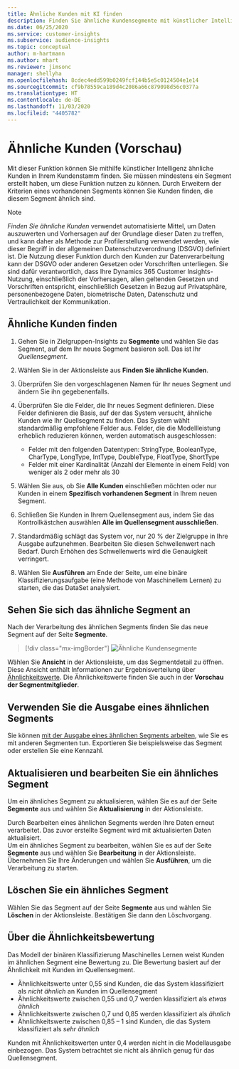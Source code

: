 ```yaml
---
title: Ähnliche Kunden mit KI finden
description: Finden Sie ähnliche Kundensegmente mit künstlicher Intelligenz.
ms.date: 06/25/2020
ms.service: customer-insights
ms.subservice: audience-insights
ms.topic: conceptual
author: m-hartmann
ms.author: mhart
ms.reviewer: jimsonc
manager: shellyha
ms.openlocfilehash: 8cdec4edd599b0249fcf144b5e5c0124504e1e14
ms.sourcegitcommit: cf9b78559ca189d4c2086a66c879098d56c0377a
ms.translationtype: HT
ms.contentlocale: de-DE
ms.lasthandoff: 11/03/2020
ms.locfileid: "4405782"
---
```

# <a name="similar-customers-preview"></a>Ähnliche Kunden (Vorschau)

Mit dieser Funktion können Sie mithilfe künstlicher Intelligenz ähnliche Kunden in Ihrem Kundenstamm finden. Sie müssen mindestens ein Segment erstellt haben, um diese Funktion nutzen zu können. Durch Erweitern der Kriterien eines vorhandenen Segments können Sie Kunden finden, die diesem Segment ähnlich sind.

> [!NOTE]
> *Finden Sie ähnliche Kunden* verwendet automatisierte Mittel, um Daten auszuwerten und Vorhersagen auf der Grundlage dieser Daten zu treffen, und kann daher als Methode zur Profilerstellung verwendet werden, wie dieser Begriff in der allgemeinen Datenschutzverordnung (DSGVO) definiert ist. Die Nutzung dieser Funktion durch den Kunden zur Datenverarbeitung kann der DSGVO oder anderen Gesetzen oder Vorschriften unterliegen. Sie sind dafür verantwortlich, dass Ihre Dynamics 365 Customer Insights-Nutzung, einschließlich der Vorhersagen, allen geltenden Gesetzen und Vorschriften entspricht, einschließlich Gesetzen in Bezug auf Privatsphäre, personenbezogene Daten, biometrische Daten, Datenschutz und Vertraulichkeit der Kommunikation.

## <a name="finding-similar-customers"></a>Ähnliche Kunden finden

1. Gehen Sie in Zielgruppen-Insights zu **Segmente** und wählen Sie das Segment, auf dem Ihr neues Segment basieren soll. Das ist Ihr *Quellensegment*.

1. Wählen Sie in der Aktionsleiste aus **Finden Sie ähnliche Kunden**.

1. Überprüfen Sie den vorgeschlagenen Namen für Ihr neues Segment und ändern Sie ihn gegebenenfalls.

1. Überprüfen Sie die Felder, die Ihr neues Segment definieren. Diese Felder definieren die Basis, auf der das System versucht, ähnliche Kunden wie Ihr Quellsegment zu finden. Das System wählt standardmäßig empfohlene Felder aus.
  Felder, die die Modellleistung erheblich reduzieren können, werden automatisch ausgeschlossen:
  
   - Felder mit den folgenden Datentypen: StringType, BooleanType, CharType, LongType, IntType, DoubleType, FloatType, ShortType
   - Felder mit einer Kardinalität (Anzahl der Elemente in einem Feld) von weniger als 2 oder mehr als 30

1. Wählen Sie aus, ob Sie **Alle Kunden** einschließen möchten oder nur Kunden in einem **Spezifisch vorhandenen Segment** in Ihrem neuen Segment.

1. Schließen Sie Kunden in Ihrem Quellensegment aus, indem Sie das Kontrollkästchen auswählen **Alle im Quellensegment ausschließen**.

1. Standardmäßig schlägt das System vor, nur 20 % der Zielgruppe in Ihre Ausgabe aufzunehmen. Bearbeiten Sie diesen Schwellenwert nach Bedarf. Durch Erhöhen des Schwellenwerts wird die Genauigkeit verringert.

1. Wählen Sie **Ausführen** am Ende der Seite, um eine binäre Klassifizierungsaufgabe (eine Methode von Maschinellem Lernen) zu starten, die das DataSet analysiert.

## <a name="view-the-similar-segment"></a>Sehen Sie sich das ähnliche Segment an

Nach der Verarbeitung des ähnlichen Segments finden Sie das neue Segment auf der Seite **Segmente**.

> [!div class="mx-imgBorder"]
> ![Ähnliche Kundensegmente](media/expanded-segment.png "Ähnliche Kundensegmente")

Wählen Sie **Ansicht** in der Aktionsleiste, um das Segmentdetail zu öffnen. Diese Ansicht enthält Informationen zur Ergebnisverteilung über [Ähnlichkeitswerte](#about-similarity-scores). Die Ähnlichkeitswerte finden Sie auch in der **Vorschau der Segmentmitglieder**.

## <a name="use-the-output-of-a-similar-segment"></a>Verwenden Sie die Ausgabe eines ähnlichen Segments

Sie können [mit der Ausgabe eines ähnlichen Segments arbeiten](segments.md), wie Sie es mit anderen Segmenten tun. Exportieren Sie beispielsweise das Segment oder erstellen Sie eine Kennzahl.

## <a name="refresh-and-edit-a-similar-segment"></a>Aktualisieren und bearbeiten Sie ein ähnliches Segment

Um ein ähnliches Segment zu aktualisieren, wählen Sie es auf der Seite **Segmente** aus und wählen Sie **Aktualisierung** in der Aktionsleiste.

Durch Bearbeiten eines ähnlichen Segments werden Ihre Daten erneut verarbeitet. Das zuvor erstellte Segment wird mit aktualisierten Daten aktualisiert.    
Um ein ähnliches Segment zu bearbeiten, wählen Sie es auf der Seite **Segmente** aus und wählen Sie **Bearbeitung** in der Aktionsleiste. Übernehmen Sie Ihre Änderungen und wählen Sie **Ausführen**, um die Verarbeitung zu starten.

## <a name="delete-a-similar-segment"></a>Löschen Sie ein ähnliches Segment

Wählen Sie das Segment auf der Seite **Segmente** aus und wählen Sie **Löschen** in der Aktionsleiste. Bestätigen Sie dann den Löschvorgang.

## <a name="about-similarity-scores"></a>Über die Ähnlichkeitsbewertung

Das Modell der binären Klassifizierung Maschinelles Lernen weist Kunden im ähnlichen Segment eine Bewertung zu. Die Bewertung basiert auf der Ähnlichkeit mit Kunden im Quellensegment.

- Ähnlichkeitswerte unter 0,55 sind Kunden, die das System klassifiziert als *nicht ähnlich* an Kunden im Quellensegment
- Ähnlichkeitswerte zwischen 0,55 und 0,7 werden klassifiziert als *etwas ähnlich*
- Ähnlichkeitswerte zwischen 0,7 und 0,85 werden klassifiziert als *ähnlich*
- Ähnlichkeitswerte zwischen 0,85 – 1 sind Kunden, die das System klassifiziert als *sehr ähnlich*

Kunden mit Ähnlichkeitswerten unter 0,4 werden nicht in die Modellausgabe einbezogen. Das System betrachtet sie nicht als ähnlich genug für das Quellensegment.
